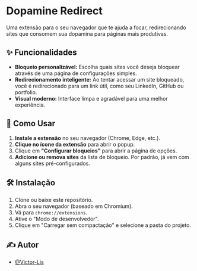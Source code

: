 # Dopamine Redirect

Uma extensão para o seu navegador que te ajuda a focar, redirecionando sites que consomem sua dopamina para páginas mais produtivas.

## ✨ Funcionalidades

- **Bloqueio personalizável:** Escolha quais sites você deseja bloquear através de uma página de configurações simples.
- **Redirecionamento inteligente:** Ao tentar acessar um site bloqueado, você é redirecionado para um link útil, como seu LinkedIn, GitHub ou portfolio.
- **Visual moderno:** Interface limpa e agradável para uma melhor experiência.

## 🚀 Como Usar

1.  **Instale a extensão** no seu navegador (Chrome, Edge, etc.).
2.  **Clique no ícone da extensão** para abrir o popup.
3.  Clique em **"Configurar bloqueios"** para abrir a página de opções.
4.  **Adicione ou remova sites** da lista de bloqueio. Por padrão, já vem com alguns sites pré-configurados.

## 🛠️ Instalação

1.  Clone ou baixe este repositório.
2.  Abra o seu navegador (baseado em Chromium).
3.  Vá para `chrome://extensions`.
4.  Ative o "Modo de desenvolvedor".
5.  Clique em "Carregar sem compactação" e selecione a pasta do projeto.

## ✍️ Autor

- [@Victor-Lis](https://www.linkedin.com/in/victor-lis-bronzo/)

